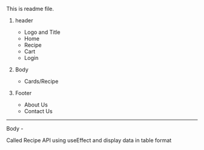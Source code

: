 This is readme file.



1. header
    * Logo and Title
    * Home
    * Recipe
    * Cart
    * Login

2. Body
    * Cards/Recipe

3. Footer
    * About Us
    * Contact Us

--------------------------------------------------------------------------

Body - 

Called Recipe API using useEffect and display data in table format 



